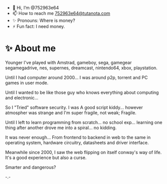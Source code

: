 - 👋 Hi, I’m @752963e64
- 📫 How to reach me 752963e64@tutanota.com
- ✨ Pronouns: Where is money?
- ⚡ Fun fact: I need money.

# ✨ About me

Younger I've played with Amstrad, gameboy, sega, gamegear segamegadrive, nes, supernes, dreamcast, nintendo64, xbox, playstation.

Until I had computer around 2000... I was around p2p, torrent and PC games in user mode.

Until I wanted to be like those guy who knows everything about computing and electronic...

So I "Tried" software security. I was A good script kiddy... however atmospher was strange and I'm super fragile, not weak; Fragile.

Until I left to learn programming from scratch... no school exp... learning one thing after another drove me into a spiral... no kidding.

It was never enough... From frontend to backend in web to the same in operating system, hardware circuitry, datasheets and driver interface.

Meanwhile since 2000, I saw the web flipping on itself conway's way of life. It's a good experience but also a curse.

Smarter and dangerous?

-.-

<!---
752963e64/752963e64 is a ✨ special ✨ repository because its `README.md` (this file) appears on your GitHub profile.
You can click the Preview link to take a look at your changes.
--->
